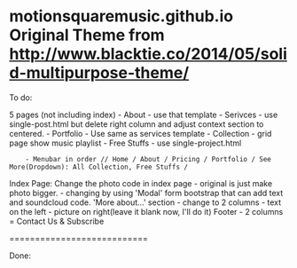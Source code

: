 motionsquaremusic.github.io
Original Theme from http://www.blacktie.co/2014/05/solid-multipurpose-theme/
===========================

To do:

5 pages (not including index)
    - About - use that template
    - Serivces - use single-post.html but delete right column and adjust context section to centered.
    - Portfolio - Use same as services template
    - Collection - grid page show music playlist
    - Free Stuffs - use single-project.html
    
        - Menubar in order // Home / About / Pricing / Portfolio / See More(Dropdown): All Collection, Free Stuffs /
    
Index Page:
    Change the photo code in index page
        - original is just make photo bigger.
        - changing by using 'Modal' form bootstrap that can add text and soundcloud code.
    'More about...' section
        - change to 2 columns - text on the left - picture on right(leave it blank now, I'll do it)
    Footer
        - 2 columns = Contact Us & Subscribe
    
===========================

Done:
